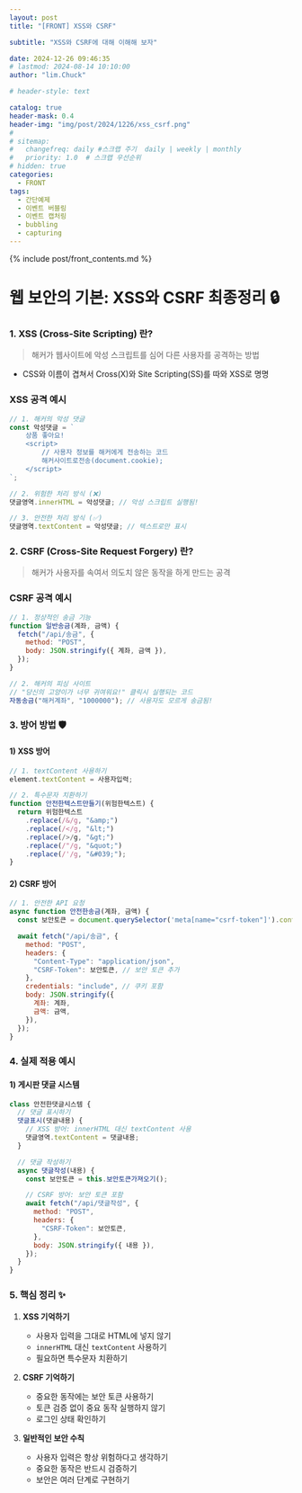 ```yaml
---
layout: post
title: "[FRONT] XSS와 CSRF"

subtitle: "XSS와 CSRF에 대해 이해해 보자"

date: 2024-12-26 09:46:35
# lastmod: 2024-08-14 10:10:00
author: "lim.Chuck"

# header-style: text

catalog: true
header-mask: 0.4
header-img: "img/post/2024/1226/xss_csrf.png"
#
# sitemap:
#   changefreq: daily #스크랩 주기  daily | weekly | monthly
#   priority: 1.0  # 스크랩 우선순위
# hidden: true
categories:
  - FRONT
tags:
  - 간단예제
  - 이벤트 버블링
  - 이벤트 캡처링
  - bubbling
  - capturing
---
```


{% include post/front_contents.md %}

# 웹 보안의 기본: XSS와 CSRF 최종정리 🔒

### 1. XSS (Cross-Site Scripting) 란?

> 해커가 웹사이트에 악성 스크립트를 심어 다른 사용자를 공격하는 방법

- CSS와 이름이 겹쳐서 Cross(X)와 Site Scripting(SS)를 따와 XSS로 명명

### XSS 공격 예시

```javascript
// 1. 해커의 악성 댓글
const 악성댓글 = `
    상품 좋아요!
    <script>
        // 사용자 정보를 해커에게 전송하는 코드
        해커사이트로전송(document.cookie);
    </script>
`;

// 2. 위험한 처리 방식 (❌)
댓글영역.innerHTML = 악성댓글; // 악성 스크립트 실행됨!

// 3. 안전한 처리 방식 (✅)
댓글영역.textContent = 악성댓글; // 텍스트로만 표시
```

### 2. CSRF (Cross-Site Request Forgery) 란?

> 해커가 사용자를 속여서 의도치 않은 동작을 하게 만드는 공격

### CSRF 공격 예시

```javascript
// 1. 정상적인 송금 기능
function 일반송금(계좌, 금액) {
  fetch("/api/송금", {
    method: "POST",
    body: JSON.stringify({ 계좌, 금액 }),
  });
}

// 2. 해커의 피싱 사이트
// "당신의 고양이가 너무 귀여워요!" 클릭시 실행되는 코드
자동송금("해커계좌", "1000000"); // 사용자도 모르게 송금됨!
```

### 3. 방어 방법 🛡️

#### 1) XSS 방어

```javascript
// 1. textContent 사용하기
element.textContent = 사용자입력;

// 2. 특수문자 치환하기
function 안전한텍스트만들기(위험한텍스트) {
  return 위험한텍스트
    .replace(/&/g, "&amp;")
    .replace(/</g, "&lt;")
    .replace(/>/g, "&gt;")
    .replace(/"/g, "&quot;")
    .replace(/'/g, "&#039;");
}
```

#### 2) CSRF 방어

```javascript
// 1. 안전한 API 요청
async function 안전한송금(계좌, 금액) {
  const 보안토큰 = document.querySelector('meta[name="csrf-token"]').content;

  await fetch("/api/송금", {
    method: "POST",
    headers: {
      "Content-Type": "application/json",
      "CSRF-Token": 보안토큰, // 보안 토큰 추가
    },
    credentials: "include", // 쿠키 포함
    body: JSON.stringify({
      계좌: 계좌,
      금액: 금액,
    }),
  });
}
```

### 4. 실제 적용 예시

#### 1) 게시판 댓글 시스템

```javascript
class 안전한댓글시스템 {
  // 댓글 표시하기
  댓글표시(댓글내용) {
    // XSS 방어: innerHTML 대신 textContent 사용
    댓글영역.textContent = 댓글내용;
  }

  // 댓글 작성하기
  async 댓글작성(내용) {
    const 보안토큰 = this.보안토큰가져오기();

    // CSRF 방어: 보안 토큰 포함
    await fetch("/api/댓글작성", {
      method: "POST",
      headers: {
        "CSRF-Token": 보안토큰,
      },
      body: JSON.stringify({ 내용 }),
    });
  }
}
```

### 5. 핵심 정리 ✨

1. **XSS 기억하기**

   - 사용자 입력을 그대로 HTML에 넣지 않기
   - `innerHTML` 대신 `textContent` 사용하기
   - 필요하면 특수문자 치환하기

2. **CSRF 기억하기**

   - 중요한 동작에는 보안 토큰 사용하기
   - 토큰 검증 없이 중요 동작 실행하지 않기
   - 로그인 상태 확인하기

3. **일반적인 보안 수칙**
   - 사용자 입력은 항상 위험하다고 생각하기
   - 중요한 동작은 반드시 검증하기
   - 보안은 여러 단계로 구현하기

